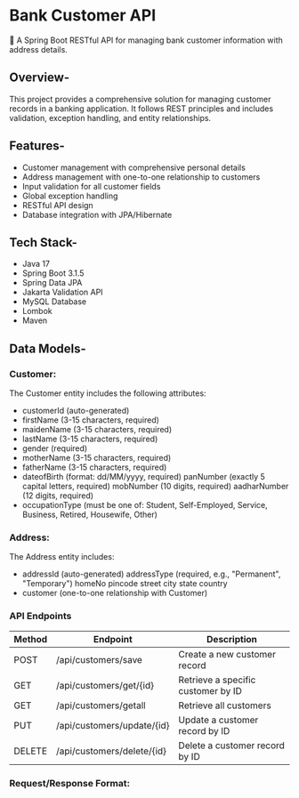 
# Bank Customer API

🔸 A Spring Boot RESTful API for managing bank customer information with address details.

## Overview-
This project provides a comprehensive solution for managing customer records in a banking application. It follows REST principles and includes validation, exception handling, and entity relationships.

## Features-
- Customer management with comprehensive personal details
- Address management with one-to-one relationship to customers
- Input validation for all customer fields
- Global exception handling
- RESTful API design
- Database integration with JPA/Hibernate

## Tech Stack-

- Java 17
- Spring Boot 3.1.5
- Spring Data JPA
- Jakarta Validation API
- MySQL Database
- Lombok
- Maven

## Data Models- 

### Customer:

The Customer entity includes the following attributes:

- customerId (auto-generated)
- firstName (3-15 characters, required)
- maidenName (3-15 characters, required)
- lastName (3-15 characters, required)
- gender (required)
- motherName (3-15 characters, required)
- fatherName (3-15 characters, required)
- dateofBirth (format: dd/MM/yyyy, required)
panNumber (exactly 5 capital letters, required)
mobNumber (10 digits, required)
aadharNumber (12 digits, required)
- occupationType (must be one of: Student, Self-Employed, Service, Business, Retired, Housewife, Other)

### Address:

The Address entity includes:

- addressId (auto-generated)
addressType (required, e.g., "Permanent", "Temporary")
homeNo
pincode
street
city
state
country
- customer (one-to-one relationship with Customer)

### API Endpoints

| Method | Endpoint                        | Description                                   |
|--------|---------------------------------|-----------------------------------------------|
| POST   | /api/customers/save             | Create a new customer record                  |
| GET    | /api/customers/get/{id}         | Retrieve a specific customer by ID            |
| GET    | /api/customers/getall           | Retrieve all customers                        |
| PUT    | /api/customers/update/{id}      | Update a customer record by ID                |
| DELETE | /api/customers/delete/{id}      | Delete a customer record by ID                |

### Request/Response Format:
